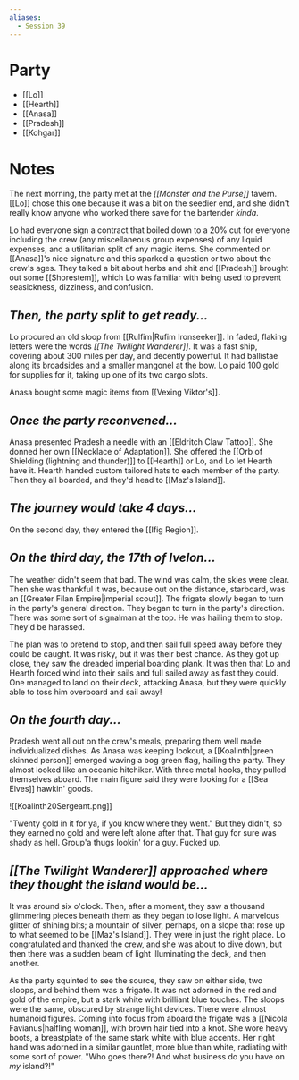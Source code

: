 ```yaml
---
aliases:
  - Session 39
---
```

# Party
- [[Lo]]
- [[Hearth]]
- [[Anasa]]
- [[Pradesh]]
- [[Kohgar]]
# Notes
The next morning, the party met at the *[[Monster and the Purse]]* tavern. [[Lo]] chose this one because it was a bit on the seedier end, and she didn't really know anyone who worked there save for the bartender *kinda*.

Lo had everyone sign a contract that boiled down to a 20% cut for everyone including the crew (any miscellaneous group expenses) of any liquid expenses, and a utilitarian split of any magic items. She commented on [[Anasa]]'s nice signature and this sparked a question or two about the crew's ages. They talked a bit about herbs and shit and [[Pradesh]] brought out some [[Shorestem]], which Lo was familiar with being used to prevent seasickness, dizziness, and confusion.
## *Then, the party split to get ready...*
Lo procured an old sloop from [[Rulfim|Rufim Ironseeker]]. In faded, flaking letters were the words *[[The Twilight Wanderer]]*. It was a fast ship, covering about 300 miles per day, and decently powerful. It had ballistae along its broadsides and a smaller mangonel at the bow. Lo paid 100 gold for supplies for it, taking up one of its two cargo slots.

Anasa bought some magic items from [[Vexing Viktor's]].
## *Once the party reconvened...*
Anasa presented Pradesh a needle with an [[Eldritch Claw Tattoo]]. She donned her own [[Necklace of Adaptation]]. She offered the [[Orb of Shielding (lightning and thunder)]] to [[Hearth]] or Lo, and Lo let Hearth have it. Hearth handed custom tailored hats to each member of the party. Then they all boarded, and they'd head to [[Maz's Island]].
## *The journey would take 4 days...*
On the second day, they entered the [[Ifig Region]].
## *On the third day, the 17th of Ivelon...*
The weather didn't seem that bad. The wind was calm, the skies were clear. Then she was thankful it was, because out on the distance, starboard, was an [[Greater Filan Empire|imperial scout]]. The frigate slowly began to turn in the party's general direction. They began to turn in the party's direction. There was some sort of signalman at the top. He was hailing them to stop. They'd be harassed.

The plan was to pretend to stop, and then sail full speed away before they could be caught. It was risky, but it was their best chance. As they got up close, they saw the dreaded imperial boarding plank. It was then that Lo and Hearth forced wind into their sails and full sailed away as fast they could. One managed to land on their deck, attacking Anasa, but they were quickly able to toss him overboard and sail away!
## *On the fourth day...*
Pradesh went all out on the crew's meals, preparing them well made individualized dishes. As Anasa was keeping lookout, a [[Koalinth|green skinned person]] emerged waving a bog green flag, hailing the party. They almost looked like an oceanic hitchiker. With three metal hooks, they pulled themselves aboard. The main figure said they were looking for a [[Sea Elves]] hawkin' goods.

![[Koalinth20Sergeant.png]]

"Twenty gold in it for ya, if you know where they went." But they didn't, so they earned no gold and were left alone after that. That guy for sure was shady as hell. Group'a thugs lookin' for a guy. Fucked up.
## *[[The Twilight Wanderer]] approached where they thought the island would be...*
It was around six o'clock. Then, after a moment, they saw a thousand glimmering pieces beneath them as they began to lose light. A marvelous glitter of shining bits; a mountain of silver, perhaps, on a slope that rose up to what seemed to be [[Maz's Island]]. They were in just the right place. Lo congratulated and thanked the crew, and she was about to dive down, but then there was a sudden beam of light illuminating the deck, and then another.

As the party squinted to see the source, they saw on either side, two sloops, and behind them was a frigate. It was not adorned in the red and gold of the empire, but a stark white with brilliant blue touches. The sloops were the same, obscured by strange light devices. There were almost humanoid figures. Coming into focus from aboard the frigate was a [[Nicola Favianus|halfling woman]], with brown hair tied into a knot. She wore heavy boots, a breastplate of the same stark white with blue accents. Her right hand was adorned in a similar gauntlet, more blue than white, radiating with some sort of power. "Who goes there?! And what business do you have on *my* island?!"
